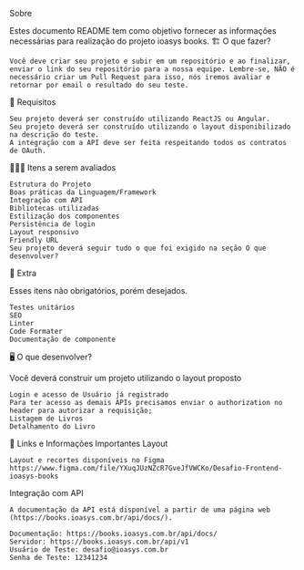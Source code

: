 Sobre

Estes documento README tem como objetivo fornecer as informações necessárias para realização do projeto ioasys books.
🏗 O que fazer?

    Você deve criar seu projeto e subir em um repositório e ao finalizar, enviar o link do seu repositório para a nossa equipe. Lembre-se, NÃO é necessário criar um Pull Request para isso, nós iremos avaliar e retornar por email o resultado do seu teste.

🚨 Requisitos

    Seu projeto deverá ser construído utilizando ReactJS ou Angular.
    Seu projeto deverá ser construído utilizando o layout disponibilizado na descrição do teste.
    A integração com a API deve ser feita respeitando todos os contratos de OAuth.

🕵🏻‍♂️ Itens a serem avaliados

    Estrutura do Projeto
    Boas práticas da Linguagem/Framework
    Integração com API
    Bibliotecas utilizadas
    Estilização dos componentes
    Persistência de login
    Layout responsivo
    Friendly URL
    Seu projeto deverá seguir tudo o que foi exigido na seção O que desenvolver?

🎁 Extra

Esses itens não obrigatórios, porém desejados.

    Testes unitários
    SEO
    Linter
    Code Formater
    Documentação de componente

🖥 O que desenvolver?

Você deverá construir um projeto utilizando o layout proposto

    Login e acesso de Usuário já registrado
    Para ter acesso as demais APIs precisamos enviar o authorization no header para autorizar a requisição;
    Listagem de Livros
    Detalhamento do Livro

🔗 Links e Informações Importantes
Layout

    Layout e recortes disponíveis no Figma
    https://www.figma.com/file/YXuqJUzNZcR7GveJfVWCKo/Desafio-Frontend-ioasys-books

Integração com API

    A documentação da API está disponível a partir de uma página web (https://books.ioasys.com.br/api/docs/).

    Documentação: https://books.ioasys.com.br/api/docs/
    Servidor: https://books.ioasys.com.br/api/v1
    Usuário de Teste: desafio@ioasys.com.br
    Senha de Teste: 12341234
